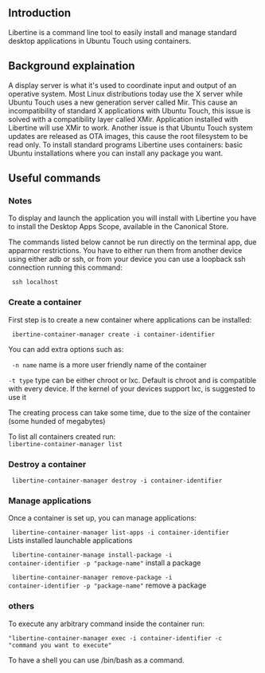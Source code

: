 ## Introduction

Libertine is a command line tool to easily install and manage standard desktop applications in Ubuntu Touch using containers.

## Background explaination

A display server is what it's used to coordinate input and output of an operative system. Most Linux distributions today use the X server while Ubuntu Touch uses a new generation server called Mir. This cause an incompatibility of standard X applications with Ubuntu Touch, this issue is solved with a compatibility layer called XMir. Application installed with Libertine will use XMir to work. Another issue is that Ubuntu Touch system updates are released as OTA images, this cause the root filesystem to be read only. To install standard programs Libertine uses containers: basic Ubuntu installations where you can install any package you want.

## Useful commands

### Notes

To display and launch the application you will install with Libertine you have to install the Desktop Apps Scope, available in the Canonical Store.

The commands listed below cannot be run directly on the terminal app, due apparmor restrictions. You have to either run them from another device using either adb or ssh, or from your device you can use a loopback ssh connection running this command:

<code> ssh localhost </code>

### Create a container

First step is to create a new container where applications can be installed:

<code> ibertine-container-manager create -i container-identifier </code>

You can add extra options such as:

<code> -n name</code> name is a more user friendly name of the container

<code>-t type</code> type can be either chroot or lxc. Default is chroot and is compatible with every device. If the kernel of your devices support lxc, is suggested to use it

The creating process can take some time, due to the size of the container (some hunded of megabytes)

To list all containers created run:
<code> libertine-container-manager list </code>

### Destroy a container
<code> libertine-container-manager destroy -i container-identifier </code>

### Manage applications

Once a container is set up, you can manage applications:

<code> libertine-container-manager list-apps -i container-identifier </code>Lists installed launchable applications

<code> libertine-container-manage install-package -i container-identifier -p "package-name"</code> install a package

<code> libertine-container-manager remove-package -i container-identifier -p "package-name"</code> remove a package

### others

To execute any arbitrary command inside the container run:

<code>"libertine-container-manager exec -i container-identifier -c "command you want to execute" </code>

To have a shell you can use /bin/bash as a command.